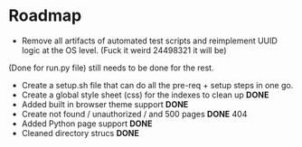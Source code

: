 # Roadmap

- Remove all artifacts of automated test scripts and reimplement UUID logic at the OS level. (Fuck it weird 24498321 it will be) 
  
(Done for run.py file) still needs to be done for the rest.
- Create a setup.sh file that can do all the pre-req + setup steps in one go.
- Create a global style sheet (css) for the indexes to clean up **DONE**
- Added built in browser theme support **DONE**
- Create not found / unauthorized / and 500 pages
**DONE** 404
- Added Python page support **DONE**
- Cleaned directory strucs **DONE**

